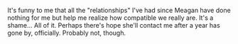It's funny to me that all the "relationships" I've had since Meagan have done nothing for me but help me realize how compatible we really are. It's a shame... All of it. Perhaps there's hope she'll contact me after a year has gone by, officially. Probably not, though.